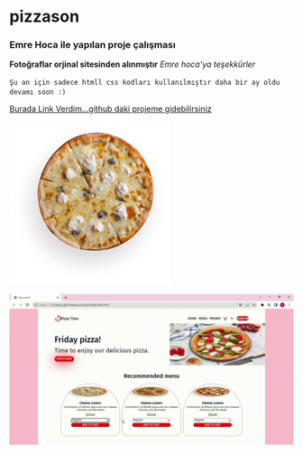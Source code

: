 # pizzason

### Emre Hoca ile yapılan proje çalışması

**Fotoğraflar orjinal sitesinden alınmıştır**  *Emre hoca'ya teşekkürler*

`Şu an için sadece htmll css kodları kullanılmıştır daha bir ay oldu devamı soon :)`

[Burada Link Verdim...github daki projeme gidebilirsiniz](https://github.com/bakiensar/pizzason)

![pizza resmi](https://github.com/bakiensar/pizzason/blob/main/assets/imgg/1.png)

![gif](https://github.com/bakiensar/pizzason/blob/main/pizzagif.gif)
